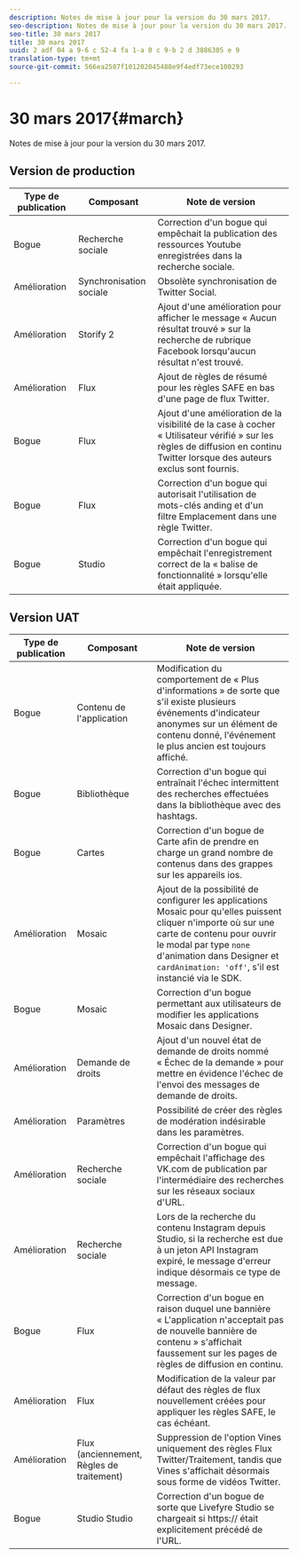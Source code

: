 ```yaml
---
description: Notes de mise à jour pour la version du 30 mars 2017.
seo-description: Notes de mise à jour pour la version du 30 mars 2017.
seo-title: 30 mars 2017
title: 30 mars 2017
uuid: 2 adf 04 a 9-6 c 52-4 fa 1-a 0 c 9-b 2 d 3886305 e 9
translation-type: tm+mt
source-git-commit: 566ea2587f101202045488e9f4edf73ece100293

---
```



# 30 mars 2017{#march}

Notes de mise à jour pour la version du 30 mars 2017.

## Version de production

| Type de publication | Composant | Note de version |
|---|---|---|
| Bogue | Recherche sociale | Correction d'un bogue qui empêchait la publication des ressources Youtube enregistrées dans la recherche sociale. |
| Amélioration | Synchronisation sociale | Obsolète synchronisation de Twitter Social. |
| Amélioration | Storify 2 | Ajout d'une amélioration pour afficher le message « Aucun résultat trouvé » sur la recherche de rubrique Facebook lorsqu'aucun résultat n'est trouvé. |
| Amélioration | Flux | Ajout de règles de résumé pour les règles SAFE en bas d'une page de flux Twitter. |
| Bogue | Flux | Ajout d'une amélioration de la visibilité de la case à cocher « Utilisateur vérifié » sur les règles de diffusion en continu Twitter lorsque des auteurs exclus sont fournis. |
| Bogue | Flux | Correction d'un bogue qui autorisait l'utilisation de mots-clés anding et d'un filtre Emplacement dans une règle Twitter. |
| Bogue | Studio | Correction d'un bogue qui empêchait l'enregistrement correct de la « balise de fonctionnalité » lorsqu'elle était appliquée. |

## Version UAT

| Type de publication | Composant | Note de version |
|---|---|---|
| Bogue | Contenu de l'application | Modification du comportement de « Plus d'informations » de sorte que s'il existe plusieurs événements d'indicateur anonymes sur un élément de contenu donné, l'événement le plus ancien est toujours affiché. |
| Bogue | Bibliothèque | Correction d'un bogue qui entraînait l'échec intermittent des recherches effectuées dans la bibliothèque avec des hashtags. |
| Bogue | Cartes | Correction d'un bogue de Carte afin de prendre en charge un grand nombre de contenus dans des grappes sur les appareils ios. |
| Amélioration | Mosaic | Ajout de la possibilité de configurer les applications Mosaic pour qu'elles puissent cliquer n'importe où sur une carte de contenu pour ouvrir le modal par type `none` d'animation dans Designer et `cardAnimation: 'off'`, s'il est instancié via le SDK. |
| Bogue | Mosaic | Correction d'un bogue permettant aux utilisateurs de modifier les applications Mosaic dans Designer. |
| Amélioration | Demande de droits | Ajout d'un nouvel état de demande de droits nommé « Échec de la demande » pour mettre en évidence l'échec de l'envoi des messages de demande de droits. |
| Amélioration | Paramètres | Possibilité de créer des règles de modération indésirable dans les paramètres. |
| Amélioration | Recherche sociale | Correction d'un bogue qui empêchait l'affichage des VK.com de publication par l'intermédiaire des recherches sur les réseaux sociaux d'URL. |
| Amélioration | Recherche sociale | Lors de la recherche du contenu Instagram depuis Studio, si la recherche est due à un jeton API Instagram expiré, le message d'erreur indique désormais ce type de message. |
| Bogue | Flux | Correction d'un bogue en raison duquel une bannière « L'application n'acceptait pas de nouvelle bannière de contenu » s'affichait faussement sur les pages de règles de diffusion en continu. |
| Amélioration | Flux | Modification de la valeur par défaut des règles de flux nouvellement créées pour appliquer les règles SAFE, le cas échéant. |
| Amélioration | Flux (anciennement, Règles de traitement) | Suppression de l'option Vines uniquement des règles Flux Twitter/Traitement, tandis que Vines s'affichait désormais sous forme de vidéos Twitter. |
| Bogue | Studio Studio | Correction d'un bogue de sorte que Livefyre Studio se chargeait si https:// était explicitement précédé de l'URL. |

